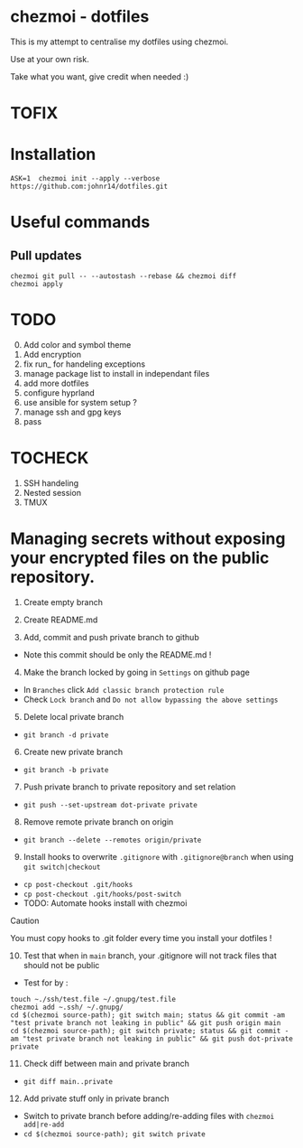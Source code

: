 chezmoi - dotfiles
===========

This is my attempt to centralise my dotfiles using chezmoi.

Use at your own risk.

Take what you want, give credit when needed :)

# TOFIX


# Installation
`ASK=1 
chezmoi init --apply --verbose https://github.com:johnr14/dotfiles.git`


# Useful commands

## Pull updates
```
chezmoi git pull -- --autostash --rebase && chezmoi diff
chezmoi apply
```

# TODO

0. Add color and symbol theme
1. Add encryption
2. fix run_ for handeling exceptions
3. manage package list to install in independant files
4. add more dotfiles
5. configure hyprland
7. use ansible for system setup ?
8. manage ssh and gpg keys
9. pass


# TOCHECK

1. SSH handeling
2. Nested session
3. TMUX

# Managing secrets without exposing your encrypted files on the public repository.

1. Create empty branch

2. Create README.md

3. Add, commit and push private branch to github
  - Note this commit should be only the README.md !

4. Make the branch locked by going in `Settings` on github page
  - In `Branches` click `Add classic branch protection rule`
  - Check `Lock branch` and `Do not allow bypassing the above settings`

5. Delete local private branch
  - `git branch -d private`

6. Create new private branch
  - `git branch -b private`

7. Push private branch to private repository and set relation
  - `git push --set-upstream dot-private private`

8. Remove remote private branch on origin
  - `git branch --delete --remotes origin/private`

9. Install hooks to overwrite `.gitignore` with `.gitignore@branch` when using `git switch|checkout`
  - `cp post-checkout .git/hooks`
  - `cp post-checkout .git/hooks/post-switch`
  - TODO: Automate hooks install with chezmoi

> [!CAUTION]
> You must copy hooks to .git folder every time you install your dotfiles !

10. Test that when in `main` branch, your .gitignore will not track files that should not be public
  - Test for by : 
   ```
   touch ~./ssh/test.file ~/.gnupg/test.file
   chezmoi add ~.ssh/ ~/.gnupg/
   cd $(chezmoi source-path); git switch main; status && git commit -am "test private branch not leaking in public" && git push origin main 
   cd $(chezmoi source-path); git switch private; status && git commit -am "test private branch not leaking in public" && git push dot-private private 
   ```

11. Check diff between main and private branch
  - `git diff main..private`

12. Add private stuff only in private branch
  - Switch to private branch before adding/re-adding files with `chezmoi add|re-add`
   - `cd $(chezmoi source-path); git switch private` 

